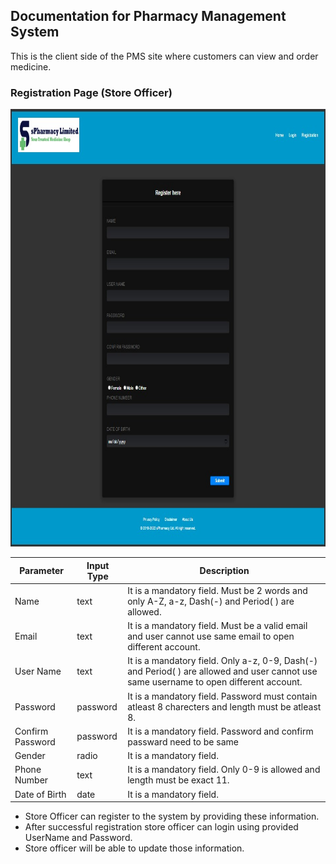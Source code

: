 ## Documentation for Pharmacy Management System

This is the client side of the PMS site where customers can view and order medicine.

### Registration Page (Store Officer)

<img src="SS/StoreOfficer_Registration.jpg" width="900" height="700">

<!-- Tables -->
| Parameter          | Input Type  | Description  |
| ------------------ | ----------- | ------------ |
| Name               | text        | It is a mandatory field. Must be 2 words and only A-Z, a-z, Dash(-) and Period( ) are allowed. |
| Email              | text        | It is a mandatory field. Must be a valid email and user cannot use same email to open different account. |
| User Name          | text        | It is a mandatory field. Only a-z, 0-9, Dash(-) and Period( ) are allowed and user cannot use same username to open different account. |
| Password           | password    | It is a mandatory field. Password  must contain atleast 8 charecters and length must be atleast 8. |
| Confirm Password   | password    | It is a mandatory field. Password and confirm passward need to be same  |
| Gender             | radio       | It is a mandatory field. |
| Phone Number       | text        | It is a mandatory field. Only 0-9 is allowed and length must be exact 11. |
| Date of Birth      | date        | It is a mandatory field. |

- Store Officer can register to the system by providing these information.
- After successful registration store officer can login using provided UserName and Password.
- Store officer will be able to update those information.
